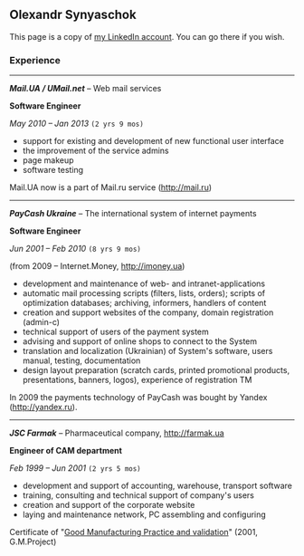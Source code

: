 ## Olexandr Synyaschok

This page is a copy of [my LinkedIn account](https://www.linkedin.com/in/olexsyn/). You can go there if you wish.

### Experience

----

***Mail.UA / UMail.net*** – Web mail services

**Software Engineer**

_May 2010 – Jan 2013_ `(2 yrs 9 mos)`

- support for existing and development of new functional user interface
- the improvement of the service admins
- page makeup
- software testing

Mail.UA now is a part of Mail.ru service (http://mail.ru)

----

***PayCash Ukraine*** – The international system of internet payments

**Software Engineer**

_Jun 2001 – Feb 2010_ `(8 yrs 9 mos)`

(from 2009 – Internet.Money, http://imoney.ua)

- development and maintenance of web- and intranet-applications
- automatic mail processing scripts (filters, lists, orders); scripts of optimization databases; archiving, informers, handlers of content
- creation and support websites of the company, domain registration (admin-c)
- technical support of users of the payment system
- advising and support of online shops to connect to the System
- translation and localization (Ukrainian) of System's software, users manual, testing, documentation
- design layout preparation (scratch cards, printed promotional products, presentations, banners, logos), experience of registration TM

In 2009 the payments technology of PayCash was bought by Yandex (http://yandex.ru).

----

***JSC Farmak*** – Pharmaceutical company, http://farmak.ua

**Engineer of CAM department**

_Feb 1999 – Jun 2001_ `(2 yrs 5 mos)`

- development and support of accounting, warehouse, transport software
- training, consulting and technical support of company's users
- creation and support of the corporate website
- laying and maintenance network, PC assembling and configuring

Certificate of "[Good Manufacturing Practice and validation](/img/gmp_cert.jpg)" (2001, G.M.Project)

